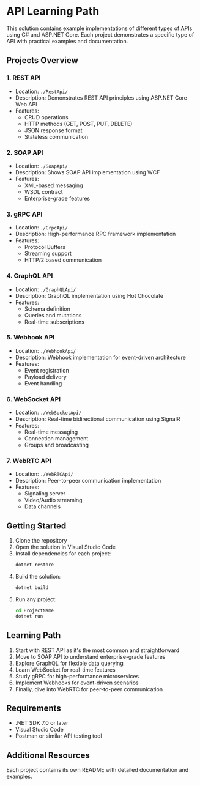 # API Learning Path

This solution contains example implementations of different types of APIs using C# and ASP.NET Core. Each project demonstrates a specific type of API with practical examples and documentation.

## Projects Overview

### 1. REST API
- Location: `./RestApi/`
- Description: Demonstrates REST API principles using ASP.NET Core Web API
- Features:
  - CRUD operations
  - HTTP methods (GET, POST, PUT, DELETE)
  - JSON response format
  - Stateless communication

### 2. SOAP API
- Location: `./SoapApi/`
- Description: Shows SOAP API implementation using WCF
- Features:
  - XML-based messaging
  - WSDL contract
  - Enterprise-grade features

### 3. gRPC API
- Location: `./GrpcApi/`
- Description: High-performance RPC framework implementation
- Features:
  - Protocol Buffers
  - Streaming support
  - HTTP/2 based communication

### 4. GraphQL API
- Location: `./GraphQLApi/`
- Description: GraphQL implementation using Hot Chocolate
- Features:
  - Schema definition
  - Queries and mutations
  - Real-time subscriptions

### 5. Webhook API
- Location: `./WebhookApi/`
- Description: Webhook implementation for event-driven architecture
- Features:
  - Event registration
  - Payload delivery
  - Event handling

### 6. WebSocket API
- Location: `./WebSocketApi/`
- Description: Real-time bidirectional communication using SignalR
- Features:
  - Real-time messaging
  - Connection management
  - Groups and broadcasting

### 7. WebRTC API
- Location: `./WebRTCApi/`
- Description: Peer-to-peer communication implementation
- Features:
  - Signaling server
  - Video/Audio streaming
  - Data channels

## Getting Started

1. Clone the repository
2. Open the solution in Visual Studio Code
3. Install dependencies for each project:
   ```bash
   dotnet restore
   ```
4. Build the solution:
   ```bash
   dotnet build
   ```
5. Run any project:
   ```bash
   cd ProjectName
   dotnet run
   ```

## Learning Path

1. Start with REST API as it's the most common and straightforward
2. Move to SOAP API to understand enterprise-grade features
3. Explore GraphQL for flexible data querying
4. Learn WebSocket for real-time features
5. Study gRPC for high-performance microservices
6. Implement Webhooks for event-driven scenarios
7. Finally, dive into WebRTC for peer-to-peer communication

## Requirements

- .NET SDK 7.0 or later
- Visual Studio Code
- Postman or similar API testing tool

## Additional Resources

Each project contains its own README with detailed documentation and examples.